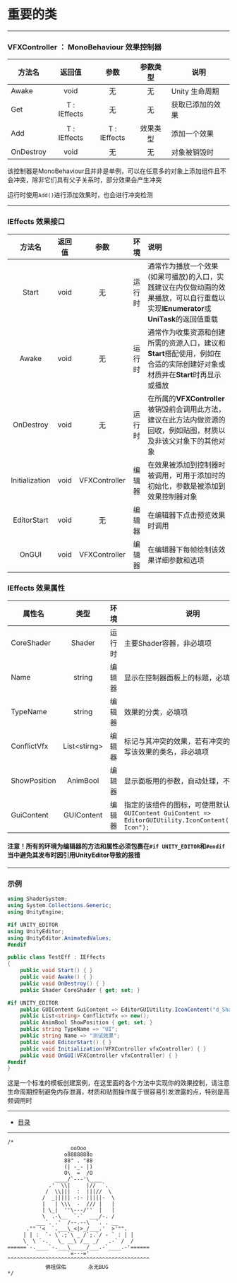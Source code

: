 # 重要的类

---

### VFXController ： MonoBehaviour 效果控制器

| 方法名       | 返回值          | 参数           | 参数类型 | 说明         |
| --------- |:------------:|:------------:|:----:| ---------- |
| Awake     | void         | 无            | 无    | Unity 生命周期 |
| Get       | T : IEffects | 无            | 无    | 获取已添加的效果   |
| Add       | T : IEffects | T : IEffects | 效果类型 | 添加一个效果     |
| OnDestroy | void         | 无            | 无    | 对象被销毁时     |

该控制器是MonoBehaviour且并非是单例，可以在任意多的对象上添加组件且不会冲突，除非它们具有父子关系时，部分效果会产生冲突

运行时使用`Add()`进行添加效果时，也会进行冲突检测

---

### IEffects 效果接口

| 方法名            | 返回值  | 参数            | 环境  | 说明                                                                              |
|:--------------:|:----:|:-------------:|:---:|:------------------------------------------------------------------------------- |
| Start          | void | 无             | 运行时 | 通常作为播放一个效果(如果可播放)的入口，实践建议在内仅做动画的效果播放，可以自行重载以实现**IEnumerator**或**UniTask**的返回值重载 |
| Awake          | void | 无             | 运行时 | 通常作为收集资源和创建所需的资源入口，建议和**Start**搭配使用，例如在合适的实际创建好对象或材质并在**Start**时再显示或播放          |
| OnDestroy      | void | 无             | 运行时 | 在所属的**VFXController**被销毁前会调用此方法，建议在此方法内做资源的回收，例如贴图，材质以及非该父对象下的其他对象              |
| Initialization | void | VFXController | 编辑器 | 在效果被添加到控制器时被调用，可用于添加时的初始化，参数是被添加到效果控制器对象                                        |
| EditorStart    | void | 无             | 编辑器 | 在编辑器下点击预览效果时调用                                                                  |
| OnGUI          | void | VFXController | 编辑器 | 在编辑器下每帧绘制该效果详细参数和选项                                                             |

### IEffects 效果属性

| 属性名          | 类型            | 环境  | 说明                                                                                               |
| ------------ |:-------------:|:---:| ------------------------------------------------------------------------------------------------ |
| CoreShader   | Shader        | 运行时 | 主要Shader容器，非必填项                                                                                  |
| Name         | string        | 编辑器 | 显示在控制器面板上的标题，必填项                                                                                 |
| TypeName     | string        | 编辑器 | 效果的分类，必填项                                                                                        |
| ConflictVfx  | List\<stirng> | 编辑器 | 标记与其冲突的效果，若有冲突的特效请填写该效果的类名，非必填项                                                                  |
| ShowPosition | AnimBool      | 编辑器 | 显示面板用的参数，自动处理，不可填写                                                                               |
| GuiContent   | GUIContent    | 编辑器 | 指定的该组件的图标，可使用默认值`public GUIContent GuiContent => EditorGUIUtility.IconContent("d_Shader Icon");` |

#### 注意！所有的环境为编辑器的方法和属性必须包裹在`#if UNITY_EDITOR`和`#endif`当中避免其发布时因引用UnityEditor导致的报错

---

### 示例

```csharp
using ShaderSystem;
using System.Collections.Generic;
using UnityEngine;

#if UNITY_EDITOR
using UnityEditor;
using UnityEditor.AnimatedValues;
#endif

public class TestEff : IEffects
{
    public void Start() { }
    public void Awake() { }
    public void OnDestroy() { }
    public Shader CoreShader { get; set; }

#if UNITY_EDITOR
    public GUIContent GuiContent => EditorGUIUtility.IconContent("d_Shader Icon");
    public List<string> ConflictVfx => new();
    public AnimBool ShowPosition { get; set; }
    public string TypeName => "UI";
    public string Name => "测试效果";
    public void EditorStart() { }
    public void Initialization(VFXController vfxController) { }
    public void OnGUI(VFXController vfxController) { }
#endif
}
```

这是一个标准的模板创建案例，在这里面的各个方法中实现你的效果控制，请注意生命周期控制避免内存泄漏，材质和贴图操作属于很容易引发泄露的点，特别是高频调用时

---
- [目录](https://github.com/FQMWakeZero/ShaderTools/blob/main/README.md)
---
```
/*
                   _ooOoo_
                  o8888888o
                  88" . "88
                  (| -_- |)
                  O\  =  /O
               ____/`---'\____
             .'  \\|     |//  `.
            /  \\|||  :  |||//  \
           /  _||||| -:- |||||-  \
           |   | \\\  -  /// |   |
           | \_|  ''\---/''  |   |
           \  .-\__  `-`  ___/-. /
         ___`. .'  /--.--\  `. . __
      ."" '<  `.___\_<|>_/___.'  >'"".
     | | :  `- \`.;`\ _ /`;.`/ - ` : | |
     \  \ `-.   \_ __\ /__ _/   .-` /  /
======`-.____`-.___\_____/___.-`____.-'======
                   `=---='
^^^^^^^^^^^^^^^^^^^^^^^^^^^^^^^^^^^^^^^^^^^^^
            佛祖保佑       永无BUG
*/
```
